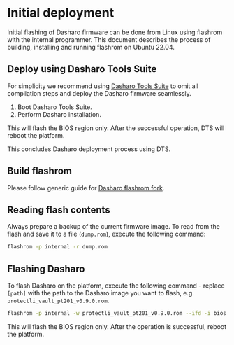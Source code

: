 # Initial deployment

Initial flashing of Dasharo firmware can be done from Linux using flashrom with
the internal programmer. This document describes the process of building,
installing and running flashrom on Ubuntu 22.04.

## Deploy using Dasharo Tools Suite

For simplicity we recommend using
[Dasharo Tools Suite](../../dasharo-tools-suite/overview.md) to
omit all compilation steps and deploy the Dasharo firmware seamlessly.

1. Boot Dasharo Tools Suite.
2. Perform Dasharo installation.

This will flash the BIOS region only. After the successful operation, DTS will
reboot the platform.

This concludes Dasharo deployment process using DTS.

## Build flashrom

Please follow generic guide for [Dasharo flashrom fork](../../osf-trivia-list/deployment.md#how-to-install-dasharo-flashrom-fork).

## Reading flash contents

Always prepare a backup of the current firmware image. To read from the flash
and save it to a file (`dump.rom`), execute the following command:

```bash
flashrom -p internal -r dump.rom
```

## Flashing Dasharo

To flash Dasharo on the platform, execute the following command - replace
`[path]` with the path to the Dasharo image you want to flash, e.g.
`protectli_vault_pt201_v0.9.0.rom`.

```bash
flashrom -p internal -w protectli_vault_pt201_v0.9.0.rom --ifd -i bios
```

This will flash the BIOS region only. After the operation is successful,
reboot the platform.
